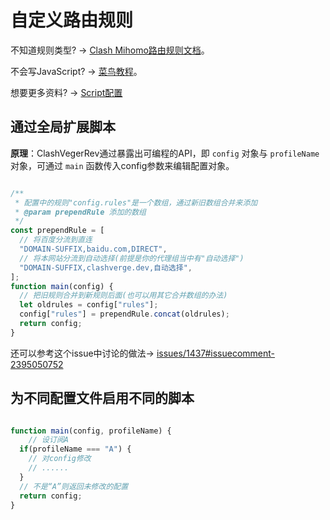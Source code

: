 <!-- prettier-ignore -->

# 自定义路由规则

不知道规则类型? -> [Clash Mihomo路由规则文档](https://wiki.metacubex.one/config/rules)。

不会写JavaScript? -> [菜鸟教程](https://www.runoob.com/js/js-tutorial.html)。

想要更多资料? -> [Script配置](./script.md)

## 通过全局扩展脚本

**原理**：ClashVegerRev通过暴露出可编程的API，即 `config` 对象与 `profileName`
对象，可通过 `main` 函数传入config参数来编辑配置对象。

```javascript

/**
 * 配置中的规则"config.rules"是一个数组，通过新旧数组合并来添加
 * @param prependRule 添加的数组
 */
const prependRule = [
  // 将百度分流到直连
  "DOMAIN-SUFFIX,baidu.com,DIRECT",
  // 将本网站分流到自动选择(前提是你的代理组当中有"自动选择")
  "DOMAIN-SUFFIX,clashverge.dev,自动选择",
];
function main(config) {
  // 把旧规则合并到新规则后面(也可以用其它合并数组的办法)
  let oldrules = config["rules"];
  config["rules"] = prependRule.concat(oldrules);
  return config;
}

```

还可以参考这个issue中讨论的做法-> [issues/1437#issuecomment-2395050752](https://github.com/clash-verge-rev/clash-verge-rev/issues/1437#issuecomment-2395050752)

## 为不同配置文件启用不同的脚本

```javascript

function main(config, profileName) {
    // 设订阅A
  if(profileName === "A") {
    // 对config修改
    // ......
  }
  // 不是“A”则返回未修改的配置
  return config;
}

```